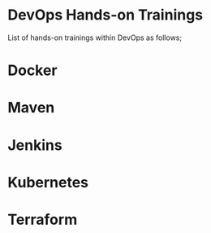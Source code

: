 # DevOps Hands-on Trainings

List of hands-on trainings within DevOps as follows;

# Docker




# Maven



# Jenkins




# Kubernetes


# Terraform



